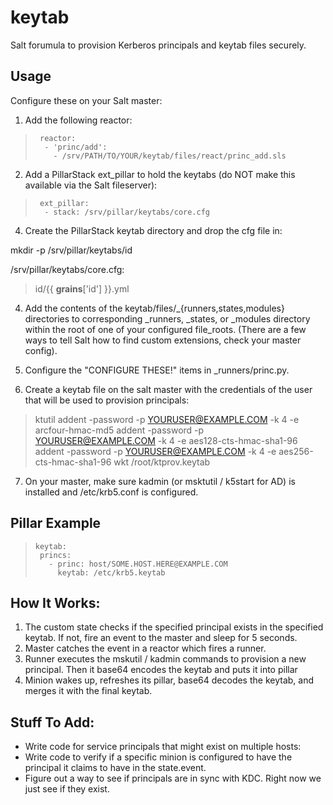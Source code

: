# keytab
Salt forumula to provision Kerberos principals and keytab files securely.

## Usage
Configure these on your Salt master:
1. Add the following reactor:

>      reactor:
>       - 'princ/add':
>         - /srv/PATH/TO/YOUR/keytab/files/react/princ_add.sls

2. Add a PillarStack ext_pillar to hold the keytabs (do NOT make this available via the Salt fileserver):

>      ext_pillar:
>       - stack: /srv/pillar/keytabs/core.cfg

4. Create the PillarStack keytab directory and drop the cfg file in:

mkdir -p /srv/pillar/keytabs/id

/srv/pillar/keytabs/core.cfg:

>    id/{{ __grains__['id'] }}.yml

4. Add the contents of the keytab/files/_{runners,states,modules} directories to corresponding _runners, _states, or _modules directory within the root of one of your configured file_roots. (There are a few ways to tell Salt how to find custom extensions, check your master config).

5. Configure the "CONFIGURE THESE!" items in _runners/princ.py.

6. Create a keytab file on the salt master with the credentials of the user that will be used to provision principals:

> ktutil
> addent -password -p YOURUSER@EXAMPLE.COM -k 4 -e arcfour-hmac-md5
> addent -password -p YOURUSER@EXAMPLE.COM -k 4 -e aes128-cts-hmac-sha1-96
> addent -password -p YOURUSER@EXAMPLE.COM -k 4 -e aes256-cts-hmac-sha1-96 
> wkt /root/ktprov.keytab

7. On your master, make sure kadmin (or msktutil / k5start for AD) is installed and /etc/krb5.conf is configured.

## Pillar Example
>     keytab:
>      princs:
>        - princ: host/SOME.HOST.HERE@EXAMPLE.COM
>          keytab: /etc/krb5.keytab
## How It Works:
1. The custom state checks if the specified principal exists in the specified keytab.
  If not, fire an event to the master and sleep for 5 seconds.
2. Master catches the event in a reactor which fires a runner.
3. Runner executes the mskutil / kadmin commands to provision a new principal.  Then it base64 encodes the keytab and puts it into pillar
4. Minion wakes up, refreshes its pillar, base64 decodes the keytab, and merges it with the final keytab.

## Stuff To Add:
* Write code for service principals that might exist on multiple hosts:
* Write code to verify if a specific minion is configured to have the principal it claims to have in the state.event.
* Figure out a way to see if principals are in sync with KDC.  Right now we just see if they exist.
